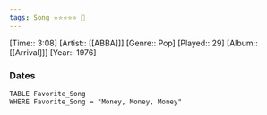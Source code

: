 ```yaml
---
tags: Song ⭐⭐⭐⭐⭐ 💛
---
```

[Time:: 3:08]
[Artist:: [[ABBA]]]
[Genre:: Pop]
[Played:: 29]
[Album:: [[Arrival]]]
[Year:: 1976]
### Dates
````dataview
TABLE Favorite_Song
WHERE Favorite_Song = "Money, Money, Money"
````